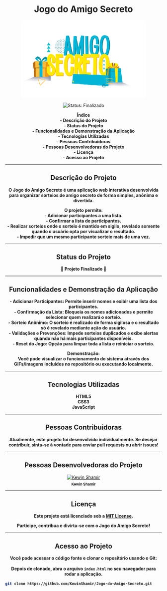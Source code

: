 <h1 align="center">Jogo do Amigo Secreto</h1>

<p align="center">
  <img src="https://github.com/KewinShamir/Jogo-do-Amigo-Secreto/blob/main/challenge-amigo-secreto_pt-main/assets/amigo-secreto.png" alt="Logo do Projeto" width="400"/>
</p>

<p align="center">
  <img src="https://img.shields.io/static/v1?label=STATUS&message=Finalizado&color=green&style=for-the-badge" alt="Status: Finalizado"/>
</p>

<p align="center">
  <strong>
    Índice<br>
    - Descrição do Projeto<br>
    - Status do Projeto<br>
    - Funcionalidades e Demonstração da Aplicação<br>
    - Tecnologias Utilizadas<br>
    - Pessoas Contribuidoras<br>
    - Pessoas Desenvolvedoras do Projeto<br>
    - Licença<br>
    - Acesso ao Projeto<br>
  </strong>
</p>

---

<h2 align="center"><strong>Descrição do Projeto</strong></h2>

<p align="center"><strong>
O Jogo do Amigo Secreto é uma aplicação web interativa desenvolvida para organizar sorteios de amigo secreto de forma simples, anônima e divertida.
</strong></p>

<p align="center"><strong>
O projeto permite:<br>
- Adicionar participantes a uma lista.<br>
- Confirmar a lista de participantes.<br>
- Realizar sorteios onde o sorteio é mantido em sigilo, revelado somente quando o usuário opta por visualizar o resultado.<br>
- Impedir que um mesmo participante sorteie mais de uma vez.
</strong></p>

---

<h2 align="center"><strong>Status do Projeto</strong></h2>

<p align="center"><strong>🚀 Projeto Finalizado 🚀</strong></p>

---

<h2 align="center"><strong>Funcionalidades e Demonstração da Aplicação</strong></h2>

<p align="center"><strong>
- Adicionar Participantes: Permite inserir nomes e exibir uma lista dos participantes.<br>
- Confirmação da Lista: Bloqueia os nomes adicionados e permite selecionar quem realizará o sorteio.<br>
- Sorteio Anônimo: O sorteio é realizado de forma sigilosa e o resultado só é revelado mediante ação do usuário.<br>
- Validações e Prevenções: Impede sorteios duplicados e exibe alertas quando não há mais participantes disponíveis.<br>
- Reset do Jogo: Opção para limpar toda a lista e reiniciar o sorteio.
</strong></p>

<p align="center"><strong>
Demonstração:<br>
Você pode visualizar o funcionamento do sistema através dos GIFs/imagens incluídos no repositório ou executando localmente.
</strong></p>

---

</strong></p>

<h2 align="center"><strong>Tecnologias Utilizadas</strong></h2> <p align="center"><strong> HTML5<br> CSS3<br> JavaScript </strong></p>

---

<h2 align="center"><strong>Pessoas Contribuidoras</strong></h2> <p align="center"><strong> Atualmente, este projeto foi desenvolvido individualmente. Se desejar contribuir, sinta-se à vontade para enviar pull requests ou abrir issues! </strong></p>

---

<h2 align="center"><strong>Pessoas Desenvolvedoras do Projeto</strong></h2> <p align="center"> <a href="https://github.com/KewinShamir"> <img src="https://avatars.githubusercontent.com/u/KewinShamir?v=4" width="115" alt="Kewin Shamir"/><br> <sub><strong>Kewin Shamir</strong></sub> </a> </p>

---

<h2 align="center"><strong>Licença</strong></h2> <p align="center"><strong> Este projeto está licenciado sob a <a href="LICENSE">MIT License</a>. </strong></p> <p align="center"><strong> Participe, contribua e divirta-se com o Jogo do Amigo Secreto! </strong></p>

---

<h2 align="center"><strong>Acesso ao Projeto</strong></h2>

<p align="center"><strong>
Você pode acessar o código fonte e clonar o repositório usando o Git:<br><br>
Depois de clonado, abra o arquivo <code>index.html</code> no seu navegador para rodar a aplicação.

```bash
git clone https://github.com/KewinShamir/Jogo-do-Amigo-Secreto.git

